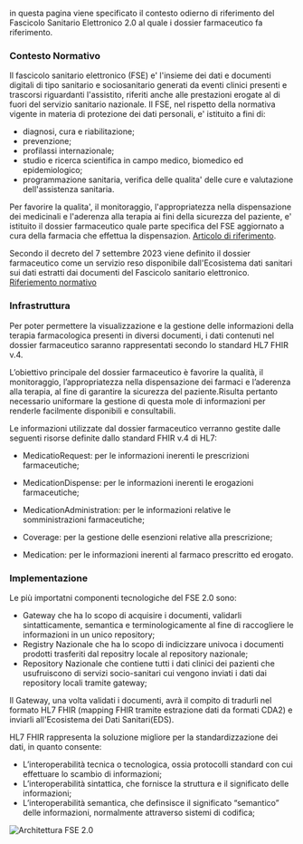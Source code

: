 in questa pagina viene specificato il contesto odierno di riferimento del Fascicolo Sanitario Elettronico 2.0 al quale i dossier farmaceutico fa riferimento.

### Contesto Normativo
Il fascicolo sanitario  elettronico  (FSE)  e'  l'insieme  dei  dati  e  documenti digitali di  tipo  sanitario  e  sociosanitario  generati  da  eventi clinici presenti e trascorsi riguardanti l'assistito, riferiti  anche alle  prestazioni  erogate  al  di  fuori  del   servizio   sanitario nazionale. 
Il FSE, nel rispetto della normativa  vigente  in  materia  di protezione dei dati personali, e' istituito a fini di: 
- diagnosi, cura e riabilitazione; 
- prevenzione; 
- profilassi internazionale; 
- studio e ricerca scientifica in campo medico,  biomedico  ed epidemiologico; 
- programmazione sanitaria, verifica delle qualita' delle cure e valutazione dell'assistenza sanitaria. 

Per favorire la qualita',  il  monitoraggio,  l'appropriatezza nella dispensazione dei medicinali e l'aderenza alla terapia ai  fini della sicurezza del paziente, e' istituito  il  dossier  farmaceutico quale parte specifica del FSE aggiornato a cura  della  farmacia  che effettua la dispensazion.
[Articolo di riferimento](https://www.gazzettaufficiale.it/atto/regioni/caricaArticolo?art.versione=1&art.idGruppo=14&art.codiceRedazionale=23R00387&art.idArticolo=71&art.idSottoArticolo=1&art.dataPubblicazioneGazzetta=2023-12-23&art.progressivo=0).

Secondo il decreto del 7 settembre 2023 viene definito il dossier farmaceutico come un servizio  reso  disponibile dall'Ecosistema dati sanitari sui dati  estratti  dai  documenti  del Fascicolo sanitario elettronico.
[Riferiemento normativo](https://www.gazzettaufficiale.it/eli/id/2023/10/24/23A05829/sg)

### Infrastruttura
Per poter permettere la visualizzazione e la gestione delle informazioni della terapia farmacologica presenti in diversi documenti, i dati contenuti nel dossier farmaceutico saranno rappresentati secondo lo standard HL7 FHIR v.4.

L’obiettivo principale del dossier farmaceutico è favorire la qualità, il monitoraggio, l’appropriatezza nella dispensazione dei farmaci e l’aderenza alla terapia, al fine di garantire la sicurezza del paziente.Risulta pertanto necessario uniformare la gestione di questa mole di informazioni per renderle facilmente disponibili e consultabili.

Le informazioni utilizzate dal dossier farmaceutico verranno gestite dalle seguenti risorse definite dallo standard FHIR v.4 di HL7:

- MedicatioRequest: per le informazioni inerenti le prescrizioni farmaceutiche;

- MedicationDispense: per le informazioni inerenti le erogazioni farmaceutiche;

- MedicationAdministration: per le informazioni relative le somministrazioni farmaceutiche;

- Coverage: per la gestione delle esenzioni relative alla prescrizione;

- Medication: per le informazioni inerenti al farmaco prescritto ed erogato.

### Implementazione

Le più importatni componenti tecnologiche del FSE 2.0 sono:
- Gateway che ha lo scopo di acquisire i documenti, validarli sintatticamente, semantica e terminologicamente al fine di raccogliere le informazioni in un unico repository;
- Registry Nazionale che ha lo scopo di indicizzare univoca i documenti prodotti trasferiti dal repositry locale al repository nazionale;
- Repository Nazionale che contiene tutti i dati clinici dei pazienti che usufruiscono di servizi socio-sanitari cui vengono inviati i dati dai repository locali tramite gateway;

Il Gateway, una volta validati i documenti, avrà il compito di tradurli nel formato HL7 FHIR (mapping FHIR tramite estrazione dati da formati CDA2) e inviarli all'Ecosistema dei Dati Sanitari(EDS).

HL7 FHIR rappresenta la soluzione migliore per la standardizzazione dei dati, in quanto consente:
- L’interoperabilità tecnica o tecnologica, ossia protocolli standard con cui effettuare lo scambio di informazioni;
- L’interoperabilità sintattica, che fornisce la struttura e il significato delle informazioni;
- L’interoperabilità semantica, che definsisce il significato “semantico” delle informazioni, normalmente attraverso sistemi di codifica;

![Architettura FSE 2.0](.contestoAttualeFSE.jpg "Architettura FSE 2.0")